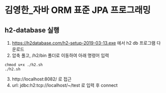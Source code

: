 # 김영한_자바 ORM 표준 JPA 프로그래밍

## h2-database 실행

1. https://h2database.com/h2-setup-2019-03-13.exe 에서 h2 db 프로그램 다운로드
2. 압축 풀고, /h2/bin 폴더로 이동하여 아래 명령어 입력

```shell
chmod u+x ./h2.sh
./h2.sh
```

3. http://localhost:8082/ 로 접근
4. url: jdbc:h2:tcp://localhost/~/test 로 입력 후 connect
